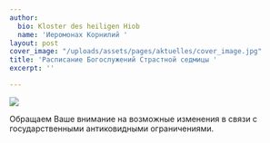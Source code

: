 ```yaml
---
author:
  bio: Kloster des heiligen Hiob
  name: 'Иеромонах Корнилий '
layout: post
cover_image: "/uploads/assets/pages/aktuelles/cover_image.jpg"
title: 'Расписание Богослужений Страстной седмицы '
excerpt: ''

---
```

![](https://res.cloudinary.com/hiobmon/image/upload/v1619112251/media/2021/Screenshot_2021-04-22_at_19.18.49_kxc2st.png)

Обращаем Ваше внимание на возможные изменения в связи с  государственными антиковидными ограничениями. 